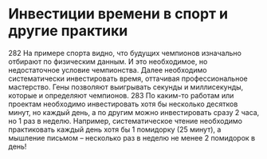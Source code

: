 # Инвестиции времени в спорт и другие практики

282 На примере спорта видно, что будущих чемпионов изначально отбирают по физическим данным. И это необходимое, но недостаточное условие чемпионства. Далее необходимо систематически инвестировать время, оттачивая профессиональное мастерство. Гены позволяют выигрывать секунды и миллисекунды, которые и определяют чемпионов.
283 По каким-то работам или проектам необходимо инвестировать хотя бы несколько десятков минут, но каждый день, а по другим можно инвестировать сразу 2 часа, но 1 раз в неделю. Например, систематическое чтение необходимо практиковать каждый день хотя бы 1 помидорку (25 минут), а мышление письмом – несколько раз в неделю не менее 2 помидорок в день!

